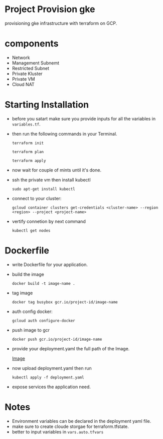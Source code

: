 # Project Provision gke
provisioning  gke infrastructure with terraform on GCP.

# components
- Network
- Management Subnemt
- Restricted Subnet
- Private Kluster
- Private VM
- Cloud NAT

# Starting Installation
- before you satart make sure you provide inputs for all the variables in `variables.tf`.

- then run the following commands in your Terminal.

    `terraform init`

    `terraform plan`

    `terraform apply`

- now wait for couple of mints until it's done.

- ssh the private vm then install kubectl 
 
    `sudo apt-get install kubectl`
- connect to your cluster:

    `gcloud container clusters get-credentials <cluster-name> --region <region> --project <project-name>`

- vertify connetion by next command

    `kubectl get nodes`
# Dockerfile
- write Dockerfile for your application.

- build the image
    
    `docker build -t image-name .`
- tag image

    `docker tag busybox gcr.io/project-id/image-name`
- auth config docker:

    `gcloud auth configure-docker`


- push image to gcr

    `docker push gcr.io/project-id/image-name`

- provide your deployment.yaml the full path of the Image.

    [Image](https://user-images.githubusercontent.com/97610820/149394500-428e22d5-bd5b-465c-871f-88f386bd1dc3.png)
    
- now upload deployment.yaml then run 

    `kubectl apply -f deployment.yaml`

- expose services the application need.


# Notes
- Environment variables can be declared in the deployment yaml file.
- make sure to create cloude storgae for terraform.tfstate.
- better to input variables in `vars.auto.tfvars`
